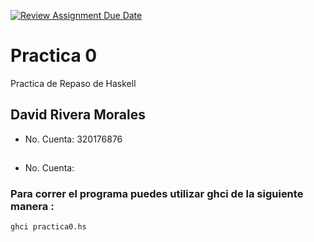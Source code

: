 [![Review Assignment Due Date](https://classroom.github.com/assets/deadline-readme-button-22041afd0340ce965d47ae6ef1cefeee28c7c493a6346c4f15d667ab976d596c.svg)](https://classroom.github.com/a/uUeGHGGC)
# Practica 0
Practica de Repaso de Haskell

## David Rivera Morales
- No. Cuenta: 320176876

## 
- No. Cuenta: 

### Para correr el programa puedes utilizar ghci de la siguiente manera :

```bash
ghci practica0.hs
```




